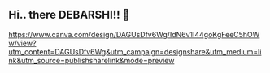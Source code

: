 ## Hi.. there DEBARSHI!! 👋


https://www.canva.com/design/DAGUsDfv6Wg/IdN6v1I44goKgFeeC5hOWw/view?utm_content=DAGUsDfv6Wg&utm_campaign=designshare&utm_medium=link&utm_source=publishsharelink&mode=preview 
